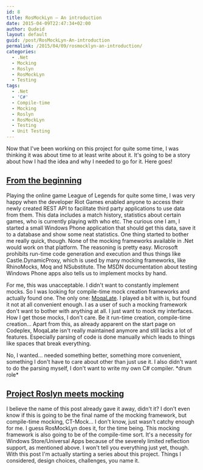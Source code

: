 ```yaml
---
id: 8
title: RosMockLyn – An introduction
date: 2015-04-09T22:47:34+02:00
author: Qudeid
layout: default
guid: /post/RosMockLyn-An-introduction
permalink: /2015/04/09/rosmocklyn-an-introduction/
categories:
  - .Net
  - Mocking
  - Roslyn
  - RosMockLyn
  - Testing
tags:
  - .Net
  - 'C#'
  - Compile-time
  - Mocking
  - Roslyn
  - RosMockLyn
  - Testing
  - Unit Testing
---
```

Now that I've been working on this project for quite some time, I was thinking it was about time to at least write about it. It's going to be a story about how I had the idea and why I needed to go for it. Here goes!

## <u>From the beginning</u>

Playing the online game League of Legends for quite some time, I was very happy when the developer Riot Games enabled anyone to access their newly created REST API to facilitate third party applications to use data from them. This data includes a match history, statistics about certain games, who is currently playing with who etc. The curious one I am, I started a small Windows Phone application that should get this data, save it to a database and show some neat statistics. One thing started to bother me really quick, though. None of the mocking frameworks available in .Net would work on that platform. The reasoning is pretty easy. Microsoft prohibits run-time code generation and execution and thus things like Castle.DynamicProxy, which is used by many mocking frameworks, like RhinoMocks, Moq and NSubstitute. The MSDN documentation about testing Windows Phone apps also tells us to implement mocks by hand.

For me, this was unacceptable. I didn't want to constantly implement mocks. So I was looking for compile-time mock creation frameworks and actually found one. The only one: [MoqaLate](https://moqalate.codeplex.com/). I played a bit with is, but found it not at all convenient enough. I as a user of such a mocking framework don't want to bother with anything at all. I just want to mock my interfaces. How I get those mocks, I don't care. Be it run-time creation, compile-time creation… Apart from this, as already apparent on the start page on Codeplex, MoqaLate isn't really maintained anymore and still lacks a lot of features. Especially parsing of code is done manually which leads to things like spaces that break everything.

No, I wanted… needed something better, something more convenient, something I don't have to care about other than just use it. I also didn't want to do the parsing myself, I don't want to write my own C# compiler. \*drum role\*

## <u>Project Roslyn meets mocking</u>

I believe the name of this post already gave it away, didn't it? I don't even know if this is going to be the final name of the mocking framework, but compile-time mocking, CT-Mock… I don't know, just wasn't catchy enough for me. I guess RosMockLyn does it, for the time being. This mocking framework is also going to be of the compile-time sort. It's a necessity for Windows Store/Universal Apps because of the severely limited reflection support, as mentioned above. I won't tell you everything just yet, though.
With this post I'm actually starting a series about this project. Things I considered, design choices, challenges, you name it.